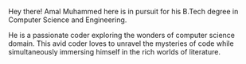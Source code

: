 Hey there!
Amal Muhammed here is in pursuit for his B.Tech degree in Computer Science and Engineering.

He is a passionate coder exploring the wonders of computer science domain. This avid coder loves to unravel the mysteries of code while simultaneously immersing himself in the rich worlds of literature.

<!--
**amalmhd/amalmhd** is a ✨ _special_ ✨ repository because its `README.md` (this file) appears on your GitHub profile.

Here are some ideas to get you started:

- 🔭 I’m currently working on ...
- 🌱 I’m currently learning ...
- 👯 I’m looking to collaborate on ...
- 🤔 I’m looking for help with ...
- 💬 Ask me about ...
- 📫 How to reach me: ...
- 😄 Pronouns: ...
- ⚡ Fun fact: ...
-->
